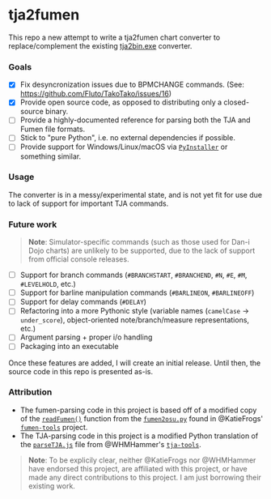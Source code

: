# tja2fumen

This repo a new attempt to write a tja2fumen chart converter to replace/complement the existing [tja2bin.exe](https://github.com/Fluto/TakoTako/blob/c269bcab60530877a16c2a473c84796b94d0a5ce/README.md?plain=1#L181) converter. 

### Goals

- [X] Fix desyncronization issues due to BPMCHANGE commands. (See: https://github.com/Fluto/TakoTako/issues/16)
- [X] Provide open source code, as opposed to distributing only a closed-source binary.
- [ ] Provide a highly-documented reference for parsing both the TJA and Fumen file formats.
- [ ] Stick to "pure Python", i.e. no external dependencies if possible.
- [ ] Provide support for Windows/Linux/macOS via [`PyInstaller`](https://pyinstaller.org/en/stable/) or something similar.

### Usage

The converter is in a messy/experimental state, and is not yet fit for use due to lack of support for important TJA commands. 

### Future work

> **Note**: Simulator-specific commands (such as those used for Dan-i Dojo charts) are unlikely to be supported, due to the lack of support from official console releases.

- [ ] Support for branch commands (`#BRANCHSTART`, `#BRANCHEND`, `#N`, `#E`, `#M`, `#LEVELHOLD`, etc.)
- [ ] Support for barline manipulation commands (`#BARLINEON`, `#BARLINEOFF`)
- [ ] Support for delay commands (`#DELAY`)
- [ ] Refactoring into a more Pythonic style (variable names (`camelCase` -> `under_score`), object-oriented note/branch/measure representations, etc.)
- [ ] Argument parsing + proper i/o handling
- [ ] Packaging into an executable

Once these features are added, I will create an initial release. Until then, the source code in this repo is presented as-is.

### Attribution

- The fumen-parsing code in this project is based off of a modified copy of the [`readFumen()`](https://github.com/KatieFrogs/fumen-tools/blob/6ff3a2f7f53687f3dd49c5c57fcfc5ccbe3e5a10/fumen2osu/fumen2osu.py#L7-L152) function from the [`fumen2osu.py`](https://github.com/KatieFrogs/fumen-tools/blob/main/fumen2osu/fumen2osu.py) found in @KatieFrogs' [`fumen-tools`](https://github.com/KatieFrogs/fumen-tools) project.
- The TJA-parsing code in this project is a modified Python translation of the [`parseTJA.js`](https://github.com/WHMHammer/tja-tools/blob/master/src/js/parseTJA.js) file from @WHMHammer's [`tja-tools`](https://github.com/WHMHammer/tja-tools).

> **Note**: To be explicily clear, neither @KatieFrogs nor @WHMHammer have endorsed this project, are affiliated with this project, or have made any direct contributions to this project. I am just borrowing their existing work.

